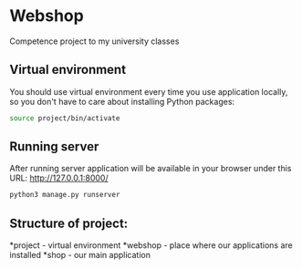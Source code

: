 # Webshop
Competence project to my university classes

## Virtual environment
You should use virtual environment every time you use application locally, so you don't have to care about installing Python packages:
```bash
source project/bin/activate
```

## Running server
After running server application will be available in your browser under this URL: http://127.0.0.1:8000/
```bash
python3 manage.py runserver
```

## Structure of project:
*project - virtual environment
*webshop - place where our applications are installed
*shop - our main application

